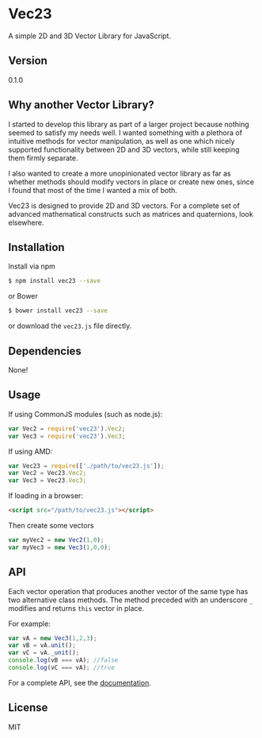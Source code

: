 # Vec23

A simple 2D and 3D Vector Library for JavaScript.

## Version
0.1.0

## Why another Vector Library?

I started to develop this library as part of a larger project because nothing seemed to satisfy my needs well. 
I wanted something with a plethora of intuitive methods for vector manipulation, as well as one which nicely 
supported functionality between 2D and 3D vectors, while still keeping them firmly separate.

I also wanted to create a more unopinionated vector library as far as whether methods should modify vectors 
in place or create new ones, since I found that most of the time I wanted a mix of both.

Vec23 is designed to provide 2D and 3D vectors. For a complete set of advanced mathematical constructs 
such as matrices and quaternions, look elsewhere.

## Installation

Install via npm

```sh
$ npm install vec23 --save
```

or Bower

```sh
$ bower install vec23 --save
```

or download the `vec23.js` file directly.

## Dependencies

None!

## Usage

If using CommonJS modules (such as node.js):
```js
var Vec2 = require('vec23').Vec2;
var Vec3 = require('vec23').Vec3;
```

If using AMD:
```js
var Vec23 = require(['./path/to/vec23.js']);
var Vec2 = Vec23.Vec2;
var Vec3 = Vec23.Vec3;
```

If loading in a browser:
```html
<script src="/path/to/vec23.js"></script>
```

Then create some vectors
```js
var myVec2 = new Vec2(1,0);
var myVec3 = new Vec3(1,0,0);
```

## API
Each vector operation that produces another vector of the same type has two alternative class methods. 
The method preceded with an underscore `_` modifies and returns `this` vector in place.

For example:
```js
var vA = new Vec3(1,2,3);
var vB = vA.unit();
var vC = vA._unit();
console.log(vB === vA); //false
console.log(vC === vA); //true
```

For a complete API, see the [documentation](http://nanowizard.github.io/vec23/).

License
----

MIT
